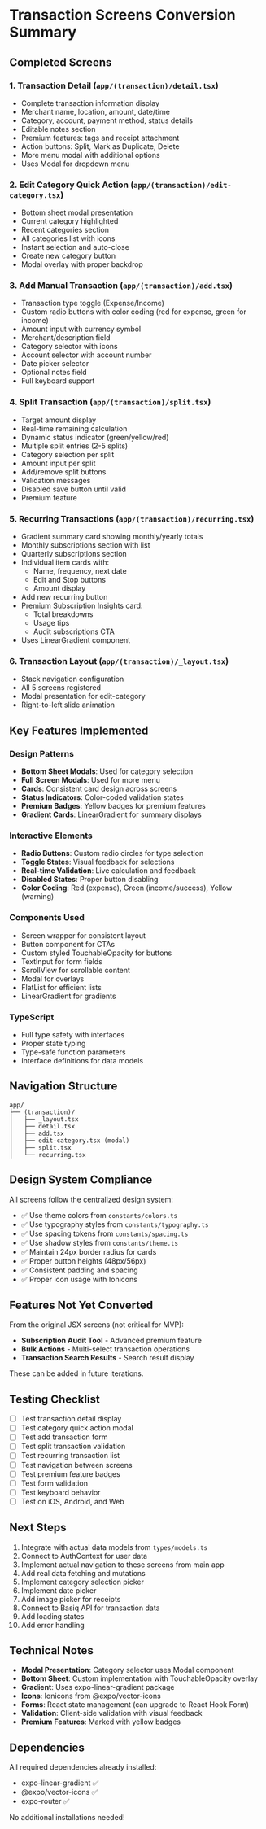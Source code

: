 # Transaction Screens Conversion Summary

## Completed Screens

### 1. **Transaction Detail** (`app/(transaction)/detail.tsx`)
- Complete transaction information display
- Merchant name, location, amount, date/time
- Category, account, payment method, status details
- Editable notes section
- Premium features: tags and receipt attachment
- Action buttons: Split, Mark as Duplicate, Delete
- More menu modal with additional options
- Uses Modal for dropdown menu

### 2. **Edit Category Quick Action** (`app/(transaction)/edit-category.tsx`)
- Bottom sheet modal presentation
- Current category highlighted
- Recent categories section
- All categories list with icons
- Instant selection and auto-close
- Create new category button
- Modal overlay with proper backdrop

### 3. **Add Manual Transaction** (`app/(transaction)/add.tsx`)
- Transaction type toggle (Expense/Income)
- Custom radio buttons with color coding (red for expense, green for income)
- Amount input with currency symbol
- Merchant/description field
- Category selector with icons
- Account selector with account number
- Date picker selector
- Optional notes field
- Full keyboard support

### 4. **Split Transaction** (`app/(transaction)/split.tsx`)
- Target amount display
- Real-time remaining calculation
- Dynamic status indicator (green/yellow/red)
- Multiple split entries (2-5 splits)
- Category selection per split
- Amount input per split
- Add/remove split buttons
- Validation messages
- Disabled save button until valid
- Premium feature

### 5. **Recurring Transactions** (`app/(transaction)/recurring.tsx`)
- Gradient summary card showing monthly/yearly totals
- Monthly subscriptions section with list
- Quarterly subscriptions section
- Individual item cards with:
  - Name, frequency, next date
  - Edit and Stop buttons
  - Amount display
- Add new recurring button
- Premium Subscription Insights card:
  - Total breakdowns
  - Usage tips
  - Audit subscriptions CTA
- Uses LinearGradient component

### 6. **Transaction Layout** (`app/(transaction)/_layout.tsx`)
- Stack navigation configuration
- All 5 screens registered
- Modal presentation for edit-category
- Right-to-left slide animation

## Key Features Implemented

### Design Patterns
- **Bottom Sheet Modals**: Used for category selection
- **Full Screen Modals**: Used for more menu
- **Cards**: Consistent card design across screens
- **Status Indicators**: Color-coded validation states
- **Premium Badges**: Yellow badges for premium features
- **Gradient Cards**: LinearGradient for summary displays

### Interactive Elements
- **Radio Buttons**: Custom radio circles for type selection
- **Toggle States**: Visual feedback for selections
- **Real-time Validation**: Live calculation and feedback
- **Disabled States**: Proper button disabling
- **Color Coding**: Red (expense), Green (income/success), Yellow (warning)

### Components Used
- Screen wrapper for consistent layout
- Button component for CTAs
- Custom styled TouchableOpacity for buttons
- TextInput for form fields
- ScrollView for scrollable content
- Modal for overlays
- FlatList for efficient lists
- LinearGradient for gradients

### TypeScript
- Full type safety with interfaces
- Proper state typing
- Type-safe function parameters
- Interface definitions for data models

## Navigation Structure

```
app/
├── (transaction)/
│   ├── _layout.tsx
│   ├── detail.tsx
│   ├── add.tsx
│   ├── edit-category.tsx (modal)
│   ├── split.tsx
│   └── recurring.tsx
```

## Design System Compliance

All screens follow the centralized design system:
- ✅ Use theme colors from `constants/colors.ts`
- ✅ Use typography styles from `constants/typography.ts`
- ✅ Use spacing tokens from `constants/spacing.ts`
- ✅ Use shadow styles from `constants/theme.ts`
- ✅ Maintain 24px border radius for cards
- ✅ Proper button heights (48px/56px)
- ✅ Consistent padding and spacing
- ✅ Proper icon usage with Ionicons

## Features Not Yet Converted

From the original JSX screens (not critical for MVP):

- **Subscription Audit Tool** - Advanced premium feature
- **Bulk Actions** - Multi-select transaction operations
- **Transaction Search Results** - Search result display

These can be added in future iterations.

## Testing Checklist

- [ ] Test transaction detail display
- [ ] Test category quick action modal
- [ ] Test add transaction form
- [ ] Test split transaction validation
- [ ] Test recurring transaction list
- [ ] Test navigation between screens
- [ ] Test premium feature badges
- [ ] Test form validation
- [ ] Test keyboard behavior
- [ ] Test on iOS, Android, and Web

## Next Steps

1. Integrate with actual data models from `types/models.ts`
2. Connect to AuthContext for user data
3. Implement actual navigation to these screens from main app
4. Add real data fetching and mutations
5. Implement category selection picker
6. Implement date picker
7. Add image picker for receipts
8. Connect to Basiq API for transaction data
9. Add loading states
10. Add error handling

## Technical Notes

- **Modal Presentation**: Category selector uses Modal component
- **Bottom Sheet**: Custom implementation with TouchableOpacity overlay
- **Gradient**: Uses expo-linear-gradient package
- **Icons**: Ionicons from @expo/vector-icons
- **Forms**: React state management (can upgrade to React Hook Form)
- **Validation**: Client-side validation with visual feedback
- **Premium Features**: Marked with yellow badges

## Dependencies

All required dependencies already installed:
- expo-linear-gradient ✅
- @expo/vector-icons ✅
- expo-router ✅

No additional installations needed!
